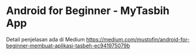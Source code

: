# Android for Beginner - MyTasbih App
Detail penjelasan ada di Medium
https://medium.com/mustofin/android-for-beginner-membuat-aplikasi-tasbeh-ec941975079b
